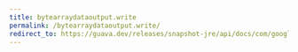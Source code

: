 ```yaml
---
title: bytearraydataoutput.write
permalink: /bytearraydataoutput.write/
redirect_to: https://guava.dev/releases/snapshot-jre/api/docs/com/google/common/io/ByteArrayDataOutput.html#write-int-
---
```

